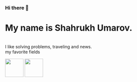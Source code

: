 ### Hi there 👋<br>
<h1>My name is Shahrukh Umarov.</h1><br>
I like solving problems, traveling and news.<br>
my favorite fields
<p><img src="https://banner2.cleanpng.com/20180516/bcw/kisspng-php-computer-icons-web-development-logo-icon-5afcf35f0da8a0.511588531526526815056.jpg" width="60"/>
<img src="https://upload.wikimedia.org/wikipedia/commons/thumb/3/36/Logo.min.svg/2560px-Logo.min.svg.png" width="60"/>
</p>
